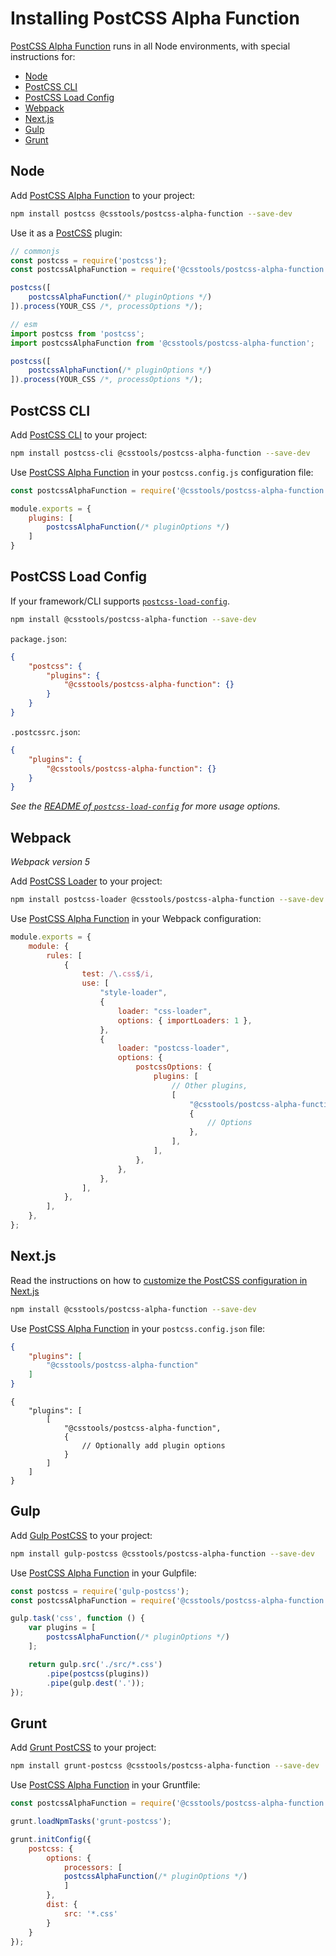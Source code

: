 # Installing PostCSS Alpha Function

[PostCSS Alpha Function] runs in all Node environments, with special instructions for:

- [Node](#node)
- [PostCSS CLI](#postcss-cli)
- [PostCSS Load Config](#postcss-load-config)
- [Webpack](#webpack)
- [Next.js](#nextjs)
- [Gulp](#gulp)
- [Grunt](#grunt)



## Node

Add [PostCSS Alpha Function] to your project:

```bash
npm install postcss @csstools/postcss-alpha-function --save-dev
```

Use it as a [PostCSS] plugin:

```js
// commonjs
const postcss = require('postcss');
const postcssAlphaFunction = require('@csstools/postcss-alpha-function');

postcss([
	postcssAlphaFunction(/* pluginOptions */)
]).process(YOUR_CSS /*, processOptions */);
```

```js
// esm
import postcss from 'postcss';
import postcssAlphaFunction from '@csstools/postcss-alpha-function';

postcss([
	postcssAlphaFunction(/* pluginOptions */)
]).process(YOUR_CSS /*, processOptions */);
```

## PostCSS CLI

Add [PostCSS CLI] to your project:

```bash
npm install postcss-cli @csstools/postcss-alpha-function --save-dev
```

Use [PostCSS Alpha Function] in your `postcss.config.js` configuration file:

```js
const postcssAlphaFunction = require('@csstools/postcss-alpha-function');

module.exports = {
	plugins: [
		postcssAlphaFunction(/* pluginOptions */)
	]
}
```

## PostCSS Load Config

If your framework/CLI supports [`postcss-load-config`](https://github.com/postcss/postcss-load-config).

```bash
npm install @csstools/postcss-alpha-function --save-dev
```

`package.json`:

```json
{
	"postcss": {
		"plugins": {
			"@csstools/postcss-alpha-function": {}
		}
	}
}
```

`.postcssrc.json`:

```json
{
	"plugins": {
		"@csstools/postcss-alpha-function": {}
	}
}
```

_See the [README of `postcss-load-config`](https://github.com/postcss/postcss-load-config#usage) for more usage options._

## Webpack

_Webpack version 5_

Add [PostCSS Loader] to your project:

```bash
npm install postcss-loader @csstools/postcss-alpha-function --save-dev
```

Use [PostCSS Alpha Function] in your Webpack configuration:

```js
module.exports = {
	module: {
		rules: [
			{
				test: /\.css$/i,
				use: [
					"style-loader",
					{
						loader: "css-loader",
						options: { importLoaders: 1 },
					},
					{
						loader: "postcss-loader",
						options: {
							postcssOptions: {
								plugins: [
									// Other plugins,
									[
										"@csstools/postcss-alpha-function",
										{
											// Options
										},
									],
								],
							},
						},
					},
				],
			},
		],
	},
};
```

## Next.js

Read the instructions on how to [customize the PostCSS configuration in Next.js](https://nextjs.org/docs/advanced-features/customizing-postcss-config)

```bash
npm install @csstools/postcss-alpha-function --save-dev
```

Use [PostCSS Alpha Function] in your `postcss.config.json` file:

```json
{
	"plugins": [
		"@csstools/postcss-alpha-function"
	]
}
```

```json5
{
	"plugins": [
		[
			"@csstools/postcss-alpha-function",
			{
				// Optionally add plugin options
			}
		]
	]
}
```

## Gulp

Add [Gulp PostCSS] to your project:

```bash
npm install gulp-postcss @csstools/postcss-alpha-function --save-dev
```

Use [PostCSS Alpha Function] in your Gulpfile:

```js
const postcss = require('gulp-postcss');
const postcssAlphaFunction = require('@csstools/postcss-alpha-function');

gulp.task('css', function () {
	var plugins = [
		postcssAlphaFunction(/* pluginOptions */)
	];

	return gulp.src('./src/*.css')
		.pipe(postcss(plugins))
		.pipe(gulp.dest('.'));
});
```

## Grunt

Add [Grunt PostCSS] to your project:

```bash
npm install grunt-postcss @csstools/postcss-alpha-function --save-dev
```

Use [PostCSS Alpha Function] in your Gruntfile:

```js
const postcssAlphaFunction = require('@csstools/postcss-alpha-function');

grunt.loadNpmTasks('grunt-postcss');

grunt.initConfig({
	postcss: {
		options: {
			processors: [
			postcssAlphaFunction(/* pluginOptions */)
			]
		},
		dist: {
			src: '*.css'
		}
	}
});
```

[Gulp PostCSS]: https://github.com/postcss/gulp-postcss
[Grunt PostCSS]: https://github.com/nDmitry/grunt-postcss
[PostCSS]: https://github.com/postcss/postcss
[PostCSS CLI]: https://github.com/postcss/postcss-cli
[PostCSS Loader]: https://github.com/postcss/postcss-loader
[PostCSS Alpha Function]: https://github.com/csstools/postcss-plugins/tree/main/plugins/postcss-alpha-function
[Next.js]: https://nextjs.org
